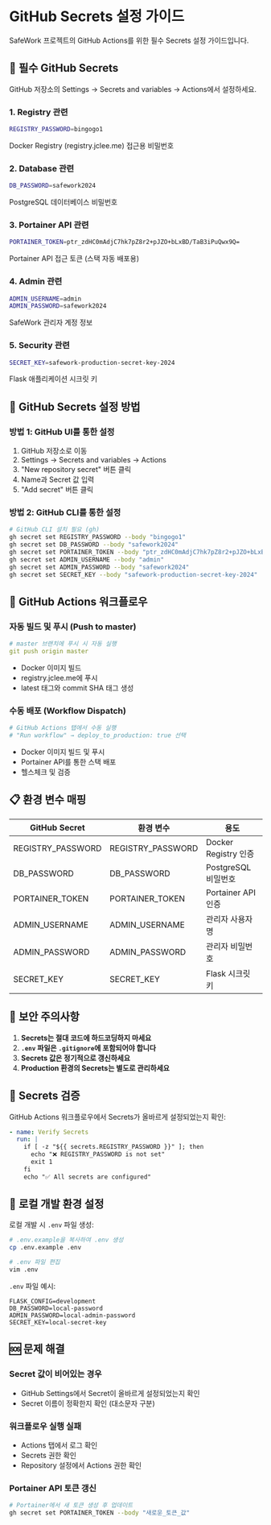 # GitHub Secrets 설정 가이드

SafeWork 프로젝트의 GitHub Actions를 위한 필수 Secrets 설정 가이드입니다.

## 📌 필수 GitHub Secrets

GitHub 저장소의 Settings → Secrets and variables → Actions에서 설정하세요.

### 1. Registry 관련
```bash
REGISTRY_PASSWORD=bingogo1
```
Docker Registry (registry.jclee.me) 접근용 비밀번호

### 2. Database 관련
```bash
DB_PASSWORD=safework2024
```
PostgreSQL 데이터베이스 비밀번호

### 3. Portainer API 관련
```bash
PORTAINER_TOKEN=ptr_zdHC0mAdjC7hk7pZ8r2+pJZO+bLxBD/TaB3iPuQwx9Q=
```
Portainer API 접근 토큰 (스택 자동 배포용)

### 4. Admin 관련
```bash
ADMIN_USERNAME=admin
ADMIN_PASSWORD=safework2024
```
SafeWork 관리자 계정 정보

### 5. Security 관련
```bash
SECRET_KEY=safework-production-secret-key-2024
```
Flask 애플리케이션 시크릿 키

## 🔧 GitHub Secrets 설정 방법

### 방법 1: GitHub UI를 통한 설정
1. GitHub 저장소로 이동
2. Settings → Secrets and variables → Actions
3. "New repository secret" 버튼 클릭
4. Name과 Secret 값 입력
5. "Add secret" 버튼 클릭

### 방법 2: GitHub CLI를 통한 설정
```bash
# GitHub CLI 설치 필요 (gh)
gh secret set REGISTRY_PASSWORD --body "bingogo1"
gh secret set DB_PASSWORD --body "safework2024"
gh secret set PORTAINER_TOKEN --body "ptr_zdHC0mAdjC7hk7pZ8r2+pJZO+bLxBD/TaB3iPuQwx9Q="
gh secret set ADMIN_USERNAME --body "admin"
gh secret set ADMIN_PASSWORD --body "safework2024"
gh secret set SECRET_KEY --body "safework-production-secret-key-2024"
```

## 🚀 GitHub Actions 워크플로우

### 자동 빌드 및 푸시 (Push to master)
```yaml
# master 브랜치에 푸시 시 자동 실행
git push origin master
```
- Docker 이미지 빌드
- registry.jclee.me에 푸시
- latest 태그와 commit SHA 태그 생성

### 수동 배포 (Workflow Dispatch)
```yaml
# GitHub Actions 탭에서 수동 실행
# "Run workflow" → deploy_to_production: true 선택
```
- Docker 이미지 빌드 및 푸시
- Portainer API를 통한 스택 배포
- 헬스체크 및 검증

## 📋 환경 변수 매핑

| GitHub Secret | 환경 변수 | 용도 |
|--------------|----------|------|
| REGISTRY_PASSWORD | REGISTRY_PASSWORD | Docker Registry 인증 |
| DB_PASSWORD | DB_PASSWORD | PostgreSQL 비밀번호 |
| PORTAINER_TOKEN | PORTAINER_TOKEN | Portainer API 인증 |
| ADMIN_USERNAME | ADMIN_USERNAME | 관리자 사용자명 |
| ADMIN_PASSWORD | ADMIN_PASSWORD | 관리자 비밀번호 |
| SECRET_KEY | SECRET_KEY | Flask 시크릿 키 |

## 🔐 보안 주의사항

1. **Secrets는 절대 코드에 하드코딩하지 마세요**
2. **`.env` 파일은 `.gitignore`에 포함되어야 합니다**
3. **Secrets 값은 정기적으로 갱신하세요**
4. **Production 환경의 Secrets는 별도로 관리하세요**

## 🧪 Secrets 검증

GitHub Actions 워크플로우에서 Secrets가 올바르게 설정되었는지 확인:

```yaml
- name: Verify Secrets
  run: |
    if [ -z "${{ secrets.REGISTRY_PASSWORD }}" ]; then
      echo "❌ REGISTRY_PASSWORD is not set"
      exit 1
    fi
    echo "✅ All secrets are configured"
```

## 📝 로컬 개발 환경 설정

로컬 개발 시 `.env` 파일 생성:

```bash
# .env.example을 복사하여 .env 생성
cp .env.example .env

# .env 파일 편집
vim .env
```

`.env` 파일 예시:
```env
FLASK_CONFIG=development
DB_PASSWORD=local-password
ADMIN_PASSWORD=local-admin-password
SECRET_KEY=local-secret-key
```

## 🆘 문제 해결

### Secret 값이 비어있는 경우
- GitHub Settings에서 Secret이 올바르게 설정되었는지 확인
- Secret 이름이 정확한지 확인 (대소문자 구분)

### 워크플로우 실행 실패
- Actions 탭에서 로그 확인
- Secrets 권한 확인
- Repository 설정에서 Actions 권한 확인

### Portainer API 토큰 갱신
```bash
# Portainer에서 새 토큰 생성 후 업데이트
gh secret set PORTAINER_TOKEN --body "새로운_토큰_값"
```